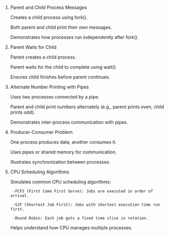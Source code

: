 1. Parent and Child Process Messages

    Creates a child process using fork().

    Both parent and child print their own messages.

    Demonstrates how processes run independently after fork().

2. Parent Waits for Child

    Parent creates a child process.

    Parent waits for the child to complete using wait().

    Ensures child finishes before parent continues.

3. Alternate Number Printing with Pipes

    Uses two processes connected by a pipe.

    Parent and child print numbers alternately (e.g., parent prints even, child prints odd).

    Demonstrates inter-process communication with pipes.

4. Producer-Consumer Problem

    One process produces data, another consumes it.

    Uses pipes or shared memory for communication.

    Illustrates synchronization between processes.

5. CPU Scheduling Algorithms

    Simulates common CPU scheduling algorithms:

        -FCFS (First Come First Serve): Jobs are executed in order of arrival.

        -SJF (Shortest Job First): Jobs with shortest execution time run first.

        -Round Robin: Each job gets a fixed time slice in rotation.

    Helps understand how CPU manages multiple processes.
